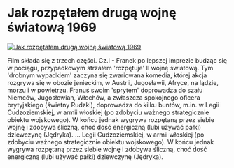 Jak rozpętałem drugą wojnę światową 1969 
=============
[![Jak rozpętałem drugą wojnę światową 1969 ](http://vidos.pl/images/player.gif)](http://vidos.pl/jak-rozpetalem-druga-wojne-swiatowa-1969)

 Film składa się z trzech części. Cz.I - Franek po lepszej imprezie budząc się w pociągu, przypadkowym strzałem 'rozpętuje' II wojnę światową. Tym 'drobnym wypadkiem' zaczyna się zwariowana komedia, której akcja rozgrywa się w obozie jenieckim, w Austrii, Jugosławii, Afryce, na lądzie, morzu i w powietrzu. Franuś swoim 'sprytem' doprowadza do szału Niemców, Jugosłowian, Włochów, a zwłaszcza spokojnego oficera brytyjskiego (świetny Rudzki), doprowadza do kilku buntów, m.in. w Legii Cudzoziemskiej, w armii włoskiej (po zdobyciu ważnego strategicznie obiektu wojskowego). W końcu jednak wygrywa rozpętaną przez siebie wojnę i zdobywa śliczną, choć dość energiczną (lubi używać pałki) dziewczynę (Jędryka).  ... Legii Cudzoziemskiej, w armii włoskiej (po zdobyciu ważnego strategicznie obiektu wojskowego). W końcu jednak wygrywa rozpętaną przez siebie wojnę i zdobywa śliczną, choć dość energiczną (lubi używać pałki) dziewczynę (Jędryka).

